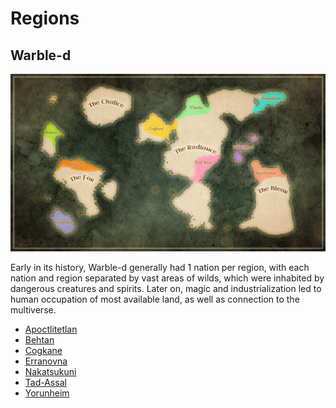 # Regions

<meta property="og:description" content="Regions of Warble, mostly on Warble-d and Tone.">

## Warble-d

![Warble-d](warble-d.png)

Early in its history, Warble-d generally had 1 nation per region, with each nation and region separated by vast areas of wilds, which were inhabited by dangerous creatures and spirits. Later on, magic and industrialization led to human occupation of most available land, as well as connection to the multiverse.

- [Apoctlitetlan](apoctlitetlan.md)
- [Behtan](behtan.md)
- [Cogkane](cogkane.md)
- [Erranovna](erranovna.md)
- [Nakatsukuni](nakatsukuni.md)
- [Tad-Assal](tad-assal.md)
- [Yorunheim](yorunheim.md)